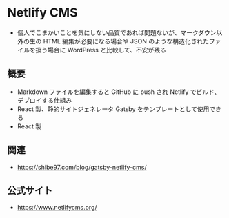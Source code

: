 # Netlify CMS

- 個人でこまかいことを気にしない品質であれば問題ないが、マークダウン以外の生の HTML 編集が必要になる場合や JSON のような構造化されたファイルを扱う場合に WordPress と比較して、不安が残る

## 概要

- Markdown ファイルを編集すると GitHub に push され Netlify でビルド、デプロイする仕組み
- React 製、静的サイトジェネレータ Gatsby をテンプレートとして使用できる
- React 製

## 関連

- <https://shibe97.com/blog/gatsby-netlify-cms/>

## 公式サイト

- <https://www.netlifycms.org/>
